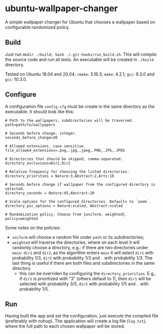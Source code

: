 # ubuntu-wallpaper-changer
A simple wallpaper changer for Ubuntu that chooses a wallpaper based on configurable randomized policy.

## Build
Just run `mkdir ./build; bash ./.git-hooks/run_build.sh`. 
This will compile the source code and run all tests. An executable will be created in `./build` directory.

Tested on Ubuntu 18.04 and 20.04; `cmake`: 3.16.3; `make`: 4.2.1; `gcc`: 9.3.0 and `gcc`: 10.3.0.

## Configure
A configuration file `config.cfg` must be create in the same directory as the executable. It should look like this:
```
# Path to the wallpapers, subdirectories will be traversed.
path=path/to/wallpapers

# Seconds before change, integer.
seconds_before_change=30

# Allowed extensions, case sensitive.
file_allowed_extensions=.png,.jpg,.jpeg,.PNG,.JPG,.JPEG

# Directories that should be skipped, comma-separated.
directory_exclusions=Dir1,Dir2

# Relative frequency for choosing the listed directories.
directory_priorities = Nature:3,Abstract:2,Arts:10

# Seconds before change if wallpaper from the configured directory is selected.
directory_seconds = Nature:45,Abstract:20

# Scale options for the configured directories. Defaults to `zoom`.
directory_pic_options = Nature:scaled, Abstract:scaled

# Randomization policy. Choose from {uniform, weighted}.
policy=weighted
```
Some notes on the policies:
- `uniform` will choose a random file under `path` or its subdirectories;
- `weighted` will traverse the directories, where on each level it will randomly choose a directory, e.g.: if there are two directories under `main`: `dir1` and `dir2`, as the algorithm enters `main` it will select `dir1` with probability 1/3, `dir2` with probability 1/3 and `.` with probability 1/3. The last thing is useful if there are both files and subdirectories in the same directory. 
    - this can be overriden by configuring the `directory_priorities`. E.g., if `dir1` is prioritized with "3" (others default to 1), then `dir1` will be selected with probability 3/5, `dir2` with probability 1/5 and `.` with probability 1/5.

## Run
Having built the app and set the configuration, just execute the compiled file (preferably with nohup). The application will create a log file (`log.txt`), where the full path to each chosen wallpaper will be stored. 
